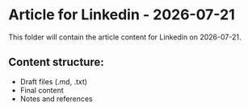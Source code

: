 # Article for Linkedin - 2026-07-21

This folder will contain the article content for Linkedin on 2026-07-21.

## Content structure:
- Draft files (.md, .txt)
- Final content
- Notes and references
